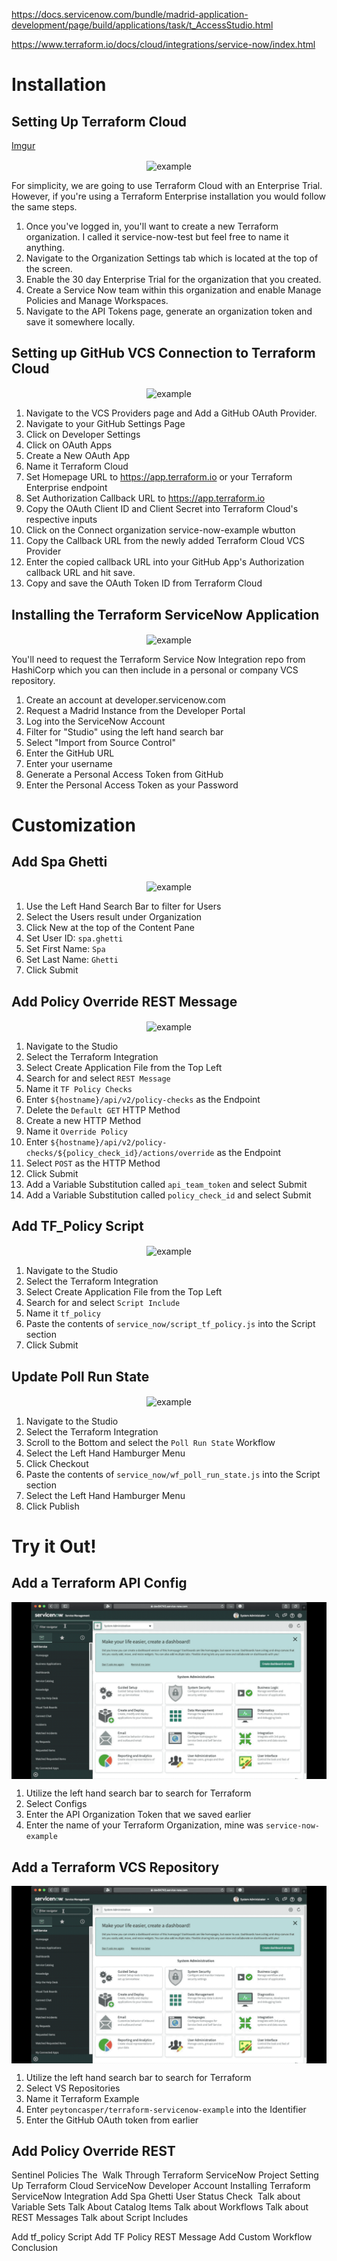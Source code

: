 https://docs.servicenow.com/bundle/madrid-application-development/page/build/applications/task/t_AccessStudio.html

https://www.terraform.io/docs/cloud/integrations/service-now/index.html

# Installation

## Setting Up Terraform Cloud


[Imgur](https://i.imgur.com/3Vgdh6D.gifv)

<p align="center">
    <img align="center" src="https://imgur.com/a/hLpMm9w.gif" alt="example"/>
</p>


For simplicity, we are going to use Terraform Cloud with an Enterprise Trial. However, if you're using a Terraform Enterprise installation you would follow the same steps.

1. Once you've logged in, you'll want to create a new Terraform organization. I called it service-now-test but feel free to name it anything.
2. Navigate to the Organization Settings tab which is located at the top of the screen.
3. Enable the 30 day Enterprise Trial for the organization that you created.
4. Create a Service Now team within this organization and enable Manage Policies and Manage Workspaces.
5. Navigate to the API Tokens page, generate an organization token and save it somewhere locally.

## Setting up GitHub VCS Connection to Terraform Cloud

<p align="center">
    <img align="center" src="https://imgur.com/a/z46PeI3" alt="example"/>
</p>

1. Navigate to the VCS Providers page and Add a GitHub OAuth Provider.
2. Navigate to your GitHub Settings Page
3.  Click on Developer Settings
4. Click on OAuth Apps
5. Create a New OAuth App
6. Name it Terraform Cloud
7. Set Homepage URL to https://app.terraform.io or your Terraform Enterprise endpoint
8. Set Authorization Callback URL to https://app.terraform.io
9. Copy the OAuth Client ID and Client Secret into Terraform Cloud's respective inputs
10. Click on the Connect organization service-now-example wbutton
11. Copy the Callback URL from the newly added Terraform Cloud VCS Provider
12. Enter the copied callback URL into your GitHub App's Authorization callback URL and hit save.
13. Copy and save the OAuth Token ID from Terraform Cloud


## Installing the Terraform ServiceNow Application

<p align="center">
    <img align="center" src="https://imgur.com/a/1ezGW2e" alt="example"/>
</p>

You'll need to request the Terraform Service Now Integration repo from HashiCorp which you can then include in a personal or company VCS repository.
1. Create an account at developer.servicenow.com
2. Request a Madrid Instance from the Developer Portal
3. Log into the ServiceNow Account
4. Filter for "Studio" using the left hand search bar
5. Select "Import from Source Control"
6. Enter the GitHub URL
7. Enter your username
7. Generate a Personal Access Token from GitHub
8. Enter the Personal Access Token as your Password

# Customization

## Add Spa Ghetti

<p align="center">
    <img align="center" src="https://imgur.com/a/NmlaxNA" alt="example"/>
</p>

1. Use the Left Hand Search Bar to filter for Users
2. Select the Users result under Organization
3. Click New at the top of the Content Pane
4. Set User ID: `spa.ghetti`
5. Set First Name: `Spa`
6. Set Last Name: `Ghetti`
7. Click Submit

## Add Policy Override REST Message

<p align="center">
    <img align="center" src="https://imgur.com/a/g8Y32zH" alt="example"/>
</p>

1. Navigate to the Studio
2. Select the Terraform Integration
3. Select Create Application File from the Top Left
4. Search for and select `REST Message`
5. Name it `TF Policy Checks`
6. Enter `${hostname}/api/v2/policy-checks` as the Endpoint
7. Delete the `Default GET` HTTP Method
8. Create a new HTTP Method
9. Name it `Override Policy`
10. Enter `${hostname}/api/v2/policy-checks/${policy_check_id}/actions/override` as the Endpoint
11. Select `POST` as the HTTP Method
12. Click Submit
13. Add a Variable Substitution called `api_team_token` and select Submit
14. Add a Variable Substitution called `policy_check_id` and select Submit

## Add TF_Policy Script

<p align="center">
    <img align="center" src="assets/Part6.gif" alt="example"/>
</p>

1. Navigate to the Studio
2. Select the Terraform Integration
3. Select Create Application File from the Top Left
4. Search for and select `Script Include`
5. Name it `tf_policy`
6. Paste the contents of `service_now/script_tf_policy.js` into the Script section
7. Click Submit

## Update Poll Run State

<p align="center">
    <img align="center" src="assets/Part7.gif" alt="example"/>
</p>

1. Navigate to the Studio
2. Select the Terraform Integration
3. Scroll to the Bottom and select the `Poll Run State` Workflow
4. Select the Left Hand Hamburger Menu
5. Click Checkout
6. Paste the contents of `service_now/wf_poll_run_state.js` into the Script section
7. Select the Left Hand Hamburger Menu
8. Click Publish

# Try it Out!

## Add a Terraform API Config

<p align="center">
    <img align="center" src="assets/Part8.gif" alt="example"/>
</p>

1. Utilize the left hand search bar to search for Terraform
2. Select Configs
3. Enter the API Organization Token that we saved earlier
4. Enter the name of your Terraform Organization, mine was `service-now-example`

## Add a Terraform VCS Repository

<p align="center">
    <img align="center" src="assets/Part9.gif" alt="example"/>
</p>

1. Utilize the left hand search bar to search for Terraform
2. Select VS Repositories
3. Name it Terraform Example
4. Enter `peytoncasper/terraform-servicenow-example` into the Identifier
5. Enter the GitHub OAuth token from earlier

## Add Policy Override REST

Sentinel Policies
The 
Walk Through Terraform ServiceNow Project
Setting Up Terraform Cloud
ServiceNow Developer Account
Installing Terraform ServiceNow Integration
Add Spa Ghetti User
Status Check 
Talk about Variable Sets
Talk About Catalog Items
Talk about Workflows
Talk about REST Messages
Talk about Script Includes

Add tf_policy Script
Add TF Policy REST Message
Add Custom Workflow
Conclusion
